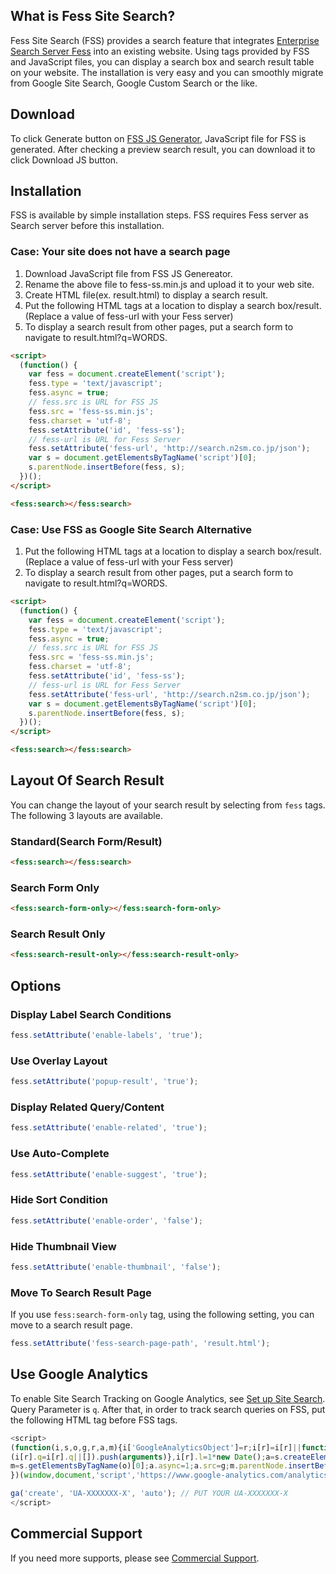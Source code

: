 
## What is Fess Site Search?

Fess Site Search (FSS) provides a search feature that integrates [Enterprise Search Server Fess](http://fess.codelibs.org/) into an existing website.
Using tags provided by FSS and JavaScript files, you can display a search box and search result table on your website.
The installation is very easy and you can smoothly migrate from Google Site Search, Google Custom Search or the like.

## Download

To click Generate button on [FSS JS Generator](/), JavaScript file for FSS is generated.
After checking a preview search result, you can download it to click Download JS button.

## Installation

FSS is available by simple installation steps.
FSS requires Fess server as Search server before this installation.

### Case: Your site does not have a search page

1. Download JavaScript file from FSS JS Genereator.
1. Rename the above file to fess-ss.min.js and upload it to your web site.
1. Create HTML file(ex. result.html) to display a search result.
1. Put the following HTML tags at a location to display a search box/result. (Replace a value of fess-url with your Fess server)
1. To display a search result from other pages, put a search form to navigate to result.html?q=WORDS.

```html
<script>
  (function() {
    var fess = document.createElement('script');
    fess.type = 'text/javascript';
    fess.async = true;
    // fess.src is URL for FSS JS
    fess.src = 'fess-ss.min.js';
    fess.charset = 'utf-8';
    fess.setAttribute('id', 'fess-ss');
    // fess-url is URL for Fess Server
    fess.setAttribute('fess-url', 'http://search.n2sm.co.jp/json');
    var s = document.getElementsByTagName('script')[0];
    s.parentNode.insertBefore(fess, s);
  })();
</script>

<fess:search></fess:search>
```

### Case: Use FSS as Google Site Search Alternative

1. Put the following HTML tags at a location to display a search box/result. (Replace a value of fess-url with your Fess server)
1. To display a search result from other pages, put a search form to navigate to result.html?q=WORDS.

```html
<script>
  (function() {
    var fess = document.createElement('script');
    fess.type = 'text/javascript';
    fess.async = true;
    // fess.src is URL for FSS JS
    fess.src = 'fess-ss.min.js';
    fess.charset = 'utf-8';
    fess.setAttribute('id', 'fess-ss');
    // fess-url is URL for Fess Server
    fess.setAttribute('fess-url', 'http://search.n2sm.co.jp/json');
    var s = document.getElementsByTagName('script')[0];
    s.parentNode.insertBefore(fess, s);
  })();
</script>

<fess:search></fess:search>
```

## Layout Of Search Result

You can change the layout of your search result by selecting from `fess` tags.
The following 3 layouts are available.

### Standard(Search Form/Result)
```html
<fess:search></fess:search>
```

### Search Form Only
```html
<fess:search-form-only></fess:search-form-only>
```

### Search Result Only
```html
<fess:search-result-only></fess:search-result-only>
```

## Options

### Display Label Search Conditions
```javascript
fess.setAttribute('enable-labels', 'true');
```

### Use Overlay Layout
```javascript
fess.setAttribute('popup-result', 'true');
```

### Display Related Query/Content
```javascript
fess.setAttribute('enable-related', 'true');
```

### Use Auto-Complete
```javascript
fess.setAttribute('enable-suggest', 'true');
```

### Hide Sort Condition
```javascript
fess.setAttribute('enable-order', 'false');
```

### Hide Thumbnail View
```javascript
fess.setAttribute('enable-thumbnail', 'false');
```

### Move To Search Result Page
If you use `fess:search-form-only` tag, using the following setting, you can move to a search result page.
```javascript
fess.setAttribute('fess-search-page-path', 'result.html');
```

## Use Google Analytics

To enable Site Search Tracking on Google Analytics, see [Set up Site Search](https://support.google.com/analytics/answer/1012264).
Query Parameter is `q`.
After that, in order to track search queries on FSS, put the following HTML tag before FSS tags.
```javascript
<script>
(function(i,s,o,g,r,a,m){i['GoogleAnalyticsObject']=r;i[r]=i[r]||function(){
(i[r].q=i[r].q||[]).push(arguments)},i[r].l=1*new Date();a=s.createElement(o),
m=s.getElementsByTagName(o)[0];a.async=1;a.src=g;m.parentNode.insertBefore(a,m)
})(window,document,'script','https://www.google-analytics.com/analytics.js','ga');

ga('create', 'UA-XXXXXXX-X', 'auto'); // PUT YOUR UA-XXXXXXX-X
</script>
```

## Commercial Support

If you need more supports, please see [Commercial Support](http://www.n2sm.net/en/support/fess_support.html).

